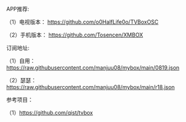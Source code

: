 APP推荐:

（1）电视版本：
https://github.com/o0HalfLife0o/TVBoxOSC

（2）手机版本：
https://github.com/Tosencen/XMBOX

订阅地址:

（1）自用：
https://raw.githubusercontent.com/manjuu08/mybox/main/0819.json

（2）瑟瑟：
https://raw.githubusercontent.com/manjuu08/mybox/main/r18.json

参考项目：

（1）https://github.com/qist/tvbox
